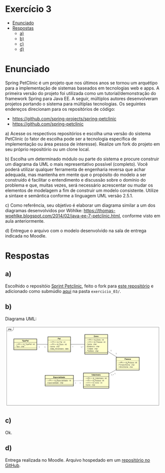 <!-- omit in toc -->
# Exercício 3

- [Enunciado](#enunciado)
- [Respostas](#respostas)
  - [a)](#a)
  - [b)](#b)
  - [c)](#c)
  - [d)](#d)

# Enunciado

Spring PetClinic é um projeto que nos últimos anos se tornou um arquétipo para a implementação de sistemas baseados em tecnologias web e apps.
A primeira versão do projeto foi utilizada como um tutorial/demonstração do framework Spring para Java EE.
A seguir, múltiplos autores desenvolveram projetos portando o sistema para múltiplas tecnologias.
Os seguintes endereços direcionam para os repositórios de código:

- https://github.com/spring-projects/spring-petclinic
- https://github.com/spring-petclinic

a) Acesse os respectivos repositórios e escolha uma versão do sistema PetClinic (o fator de escolha pode ser a tecnologia específica de implementação ou área pessoa de interesse).
Realize um fork do projeto em seu próprio repositório ou um clone local.

b) Escolha um determinado módulo ou parte do sistema e procure construir um diagrama da UML o mais representativo possível (completo).
Você poderá utilizar qualquer ferramenta de engenharia reversa que achar adequada, mas mantenha em mente que o propósito do modelo a ser construído é facilitar o entendimento e discussão sobre o domínio do problema e que, muitas vezes, será necessário acrescentar ou mudar os elementos de modelagem a fim de construir um modelo consistente.
Utilize a sintaxe e semântica conforme a linguagem UML versão 2.5.1.

c) Como referência, seu objetivo é elaborar um diagrama similar a um dos diagramas desenvolvidos por Wöhlke: https://thomas-woehlke.blogspot.com/2014/02/java-ee-7-petclinic.html, conforme visto em aula anteriormente.

d) Entregue o arquivo com o modelo desenvolvido na sala de entrega indicada no Moodle.

# Respostas

## a)

Escolhido o repositóio [Sprint Petclinic](https://github.com/spring-projects/spring-petclinic), feito o fork para [este repositório](https://github.com/ralmeidabem/spring-petclinic) e adicionado como submúdlo [aqui](https://github.com/ralmeidabem/ESOM-2020-2) na pasta `exercicio_03/`.

## b)

Diagrama UML:

![Diagrama UML](DiagramaUML.png)

## c)

Ok.

## d)

Entrega realizada no Moodle. Arquivo hospedado em um [repositório no GitHub](https://github.com/ralmeidabem/ESOM-2020-2 "Repositório ESOM 2020").
